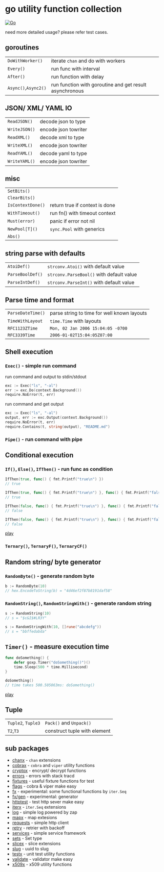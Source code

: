 # go utility function collection

[![Go](https://github.com/whitekid/goxp/actions/workflows/go.yml/badge.svg)](https://github.com/whitekid/goxp/actions/workflows/go.yml)

need more detailed usage? please refer test cases.

## goroutines

|                      |                                                         |
| -------------------- | ------------------------------------------------------- |
| `DoWithWorker()`     | iterate `chan` and do with workers                      |
| `Every()`            | run func with interval                                  |
| `After()`            | run function with delay                                 |
| `Async()`,`Async2()` | run function with goroutine and get result asynchronous |

## JSON/ XML/ YAML IO

|               |                      |
| ------------- | -------------------- |
| `ReadJSON()`  | decode json to type  |
| `WriteJSON()` | encode json towriter |
| `ReadXML()`   | decode xml to type   |
| `WriteXML()`  | encode json towriter |
| `ReadYAML()`  | decode yaml to type  |
| `WriteYAML()` | encode json towriter |

## misc

|                   |                                |
| ----------------- | ------------------------------ |
| `SetBits()`       |                                |
| `ClearBits()`     |                                |
| `IsContextDone()` | return true if context is done |
| `WithTimeout()`   | run fn() with timeout context  |
| `Must(error)`     | panic if error not nil         |
| `NewPool[T]()`    | `sync.Pool` with generics      |
| `Abs()`           |                                |

## string parse with defaults

|                  |                                          |
| ---------------- | ---------------------------------------- |
| `AtoiDef()`      | `strconv.Atoi()` with default value      |
| `ParseBoolDef()` | `strconv.ParseBool()` with default value |
| `ParseIntDef()`  | `strconv.ParseInt()` with default value  |

## Parse time and format

|                   |                                             |
| ----------------- | ------------------------------------------- |
| `ParseDateTime()` | parse string to time for well known layouts |
| `TimeWithLayout`  | `time.Time` with layouts                    |
| `RFC1123ZTime`    | `Mon, 02 Jan 2006 15:04:05 -0700`           |
| `RFC3339Time`     | `2006-01-02T15:04:05Z07:00`                 |

## Shell execution

### `Exec()` - simple run command

run command and output to stdin/stdout

```go
exc := Exec("ls", "-al")
err := exc.Do(context.Background())
require.NoError(t, err)
```

run command and get output

```go
exc := Exec("ls", "-al")
output, err := exc.Output(context.Background())
require.NoError(t, err)
require.Contains(t, string(output), "README.md")
```

### `Pipe()` - run command with pipe

## Conditional execution

### `If()`, `Else()`, `IfThen()` - run func as condition

```go
IfThen(true, func() { fmt.Printf("true\n") })
// true

IfThen(true, func() { fmt.Printf("true\n") }, func() { fmt.Printf("false\n") })
// true

IfThen(false, func() { fmt.Printf("true\n") }, func() { fmt.Printf("false\n") })
// false

IfThen(false, func() { fmt.Printf("true\n") }, func() { fmt.Printf("false\n") }, func() { fmt.Printf("false\n") })
// false
```

[play](https://go.dev/play/p/wNadBmhNYR-)

### `Ternary()`, `TernaryF()`, `TernaryCF()`

## Random string/ byte generator

### `RandomByte()` - generate random byte

```go
b := RandomByte(10)
// hex.EncodeToString(b) = "4d46ef2f87b8191daf58"
```

### `RandomString()`, `RandomStringWith()` - generate random string

```go
s := RandomString(10)
// s = "$c&I$#LR3Y"

s := RandomStringWith(10, []rune("abcdefg"))
// s = "bbffedabda"
```

## `Timer()` - measure execution time

```go
func doSomething() {
    defer goxp.Timer("doSomething()")()
    time.Sleep(500 * time.Millisecond)
}

doSomething()
// time takes 500.505063ms: doSomething()
```

[play](https://go.dev/play/p/Wcj2Hw5CLL6)

## Tuple

|                    |                              |
| ------------------ | ---------------------------- |
| `Tuple2`, `Tuple3` | `Pack()` and `Unpack()`      |
| `T2`,`T3`          | construct tuple with element |

## sub packages

- [chanx](chanx) - `chan` extensions
- [cobrax](cobrax) - `cobra` and `viper` utility functions
- [cryptox](cryptox) - encrypt/ decrypt functions
- [errors](errors) - errors with stack tracd
- [fixtures](fixtures) - useful fixture functions for test
- [flags](flags) - cobra & viper make easy
- [fx](fx) - experimental: some functional functions by `iter.Seq`
- [fx/gen](fx/gen) - experimental: generator
- [httptest](httptest) - test http sever make easy
- [iterx](iterx) - `iter.Seq` extensions
- [log](log) - simple log powered by zap
- [mapx](mapx) - map extesions
- [requests](requests) - simple http client
- [retry](retry) - retrier with backoff
- [services](services) - simple service framework
- [sets](sets) - Set type
- [slicex](slicex) - slice extensions
- [slug](slug) - uuid to slug
- [testx](testx) - unit test utility functions
- [validate](validate) - validator make easy
- [x509x](x509x) - x509 utility functions
